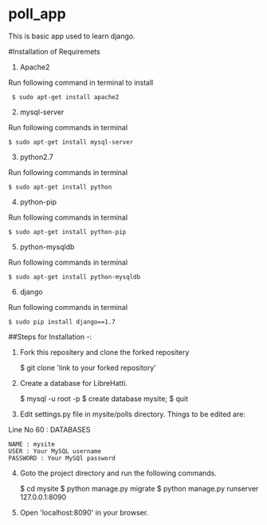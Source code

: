 # poll_app

This is basic app used to learn django.


#Installation of Requiremets

1) Apache2

Run following command in terminal to install
    
     $ sudo apt-get install apache2
     
2) mysql-server

Run following commands in terminal
    
    $ sudo apt-get install mysql-server
    
3) python2.7

Run following commands in terminal
    
    $ sudo apt-get install python
    
4) python-pip

Run following commands in terminal
    
    $ sudo apt-get install python-pip

5) python-mysqldb

Run following commands in terminal
    
    $ sudo apt-get install python-mysqldb

6) django

Run following commands in terminal
    
    $ sudo pip install django==1.7


##Steps for Installation -:

1) Fork this repositery and clone the forked repositery
    
    $ git clone 'link to your forked repository'

2) Create a database for LibreHatti.
    
    $ mysql -u root -p
    $ create database mysite;
    $ quit
    
3) Edit settings.py file in mysite/polls directory. Things to be edited are:

Line No 60 : DATABASES
    
    NAME : mysite
    USER : Your MySQL username
    PASSWORD : Your MySQl password
        
4) Goto the project directory and run the following commands.
    
    $ cd mysite
    $ python manage.py migrate
    $ python manage.py runserver 127.0.0.1:8090
    
5) Open 'localhost:8090' in your browser.

